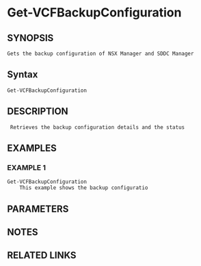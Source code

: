 # Get-VCFBackupConfiguration

## SYNOPSIS
    Gets the backup configuration of NSX Manager and SDDC Manager

## Syntax
```
Get-VCFBackupConfiguration
```

## DESCRIPTION
     Retrieves the backup configuration details and the status


## EXAMPLES

### EXAMPLE 1
```
Get-VCFBackupConfiguration
    This example shows the backup configuratio
```

## PARAMETERS


## NOTES

## RELATED LINKS
